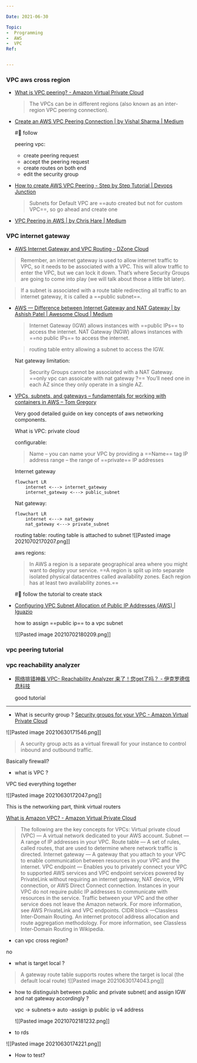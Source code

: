```yaml
---

Date: 2021-06-30

Topic:
-  Programming
-  AWS
-  VPC
Ref:


---
```


### VPC aws cross region

* [What is VPC peering? - Amazon Virtual Private Cloud](https://docs.aws.amazon.com/vpc/latest/peering/what-is-vpc-peering.html)

	> The VPCs can be in different regions (also known as an inter-region VPC peering connection).
	
* [Create an AWS VPC Peering Connection | by Vishal Sharma | Medium](https://medium.com/@vishal.sharma./create-an-aws-vpc-peering-connection-47ce518de870)

	#🚧  follow
	
	peering vpc:
	
	* create peering request
	* accept the peering request
	* create routes on both end
	* edit the security group 
	

* [How to create AWS VPC Peering - Step by Step Tutorial | Devops Junction](https://www.middlewareinventory.com/blog/aws-vpc-peering-tutorial/)

	> Subnets for Default VPC are ==auto created but not for custom VPC==, so go ahead and create one

* [VPC Peering in AWS | by Chris Hare | Medium](https://labrlearning.medium.com/vpc-peering-in-aws-cadf84eb1f85)

### VPC internet gateway
	
* [AWS Internet Gateway and VPC Routing - DZone Cloud](https://dzone.com/articles/aws-internet-gateway-and-vpc-routing)

> Remember, an internet gateway is used to allow internet traffic to VPC, so it needs to be associated with a VPC.
> This will allow traffic to enter the VPC, but we can lock it down. That’s where Security Groups are going to come into play (we will talk about those a little bit later).

> If a subnet is associated with a route table redirecting all traffic to an internet gateway, it is called a ==public subnet==.


* [AWS — Difference between Internet Gateway and NAT Gateway | by Ashish Patel | Awesome Cloud | Medium](https://medium.com/awesome-cloud/aws-vpc-difference-between-internet-gateway-and-nat-gateway-c9177e710af6)
	
	> Internet Gateway (IGW) allows instances with ==public IPs== to access the internet.
	> NAT Gateway (NGW) allows instances with ==no public IPs== to access the internet.

	> routing table entry allowing a subnet to access the IGW.
	
	Nat gateway limitation:
	>  Security Groups cannot be associated with a NAT Gateway. ==only vpc can assoicate with nat gateway ?==
	>  You’ll need one in each AZ since they only operate in a single AZ.
	
		
* [VPCs, subnets, and gateways – fundamentals for working with containers in AWS – Tom Gregory](https://tomgregory.com/aws-networking-fundamentals-for-working-with-containers/)

   Very good detailed guide on key concepts of aws networking components.

	What is VPC: private cloud 
	
	configurable:
	> Name – you can name your VPC by providing a ==Name== tag
	> IP address range – the range of ==private== IP addresses 

	Internet gateway
	
	```mermaid
	flowchart LR
		internet <---> internet_gateway
		internet_gateway <---> public_subnet
	```

	Nat gateway:
	
	```mermaid
	flowchart LR
		internet <---> nat_gateway
		nat_gateway <---> private_subnet
	```

	routing table:
	routing table is attached to subnet
	![[Pasted image 20210702170207.png]]
	
	aws regions:
	
	> In AWS a region is a separate geographical area where you might want to deploy your service. ==A region is split up into separate isolated physical datacentres called availability zones. Each region has at least two availability zones.==

	#🚧  follow the tutorial to create stack

	
* [Configuring VPC Subnet Allocation of Public IP Addresses (AWS) | Iguazio](https://www.iguazio.com/docs/latest-release/cluster-mgmt/deployment/cloud/aws/howto/subnet-public-ips-alloc-cfg/)

	how to assign ==public ip== to a vpc subnet
	
	![[Pasted image 20210702180209.png]]

### vpc peering tutorial


### vpc reachability analyzer

	
* [网络排错神器 VPC- Reachability Analyzer 来了！您get了吗？ - 伊克罗德信息科技](https://www.ecloudrover.com/h-nd-113.html)

	good tutorial
	

***

* What is security group ?
[Security groups for your VPC - Amazon Virtual Private Cloud](https://docs.aws.amazon.com/vpc/latest/userguide/VPC_SecurityGroups.html)

![[Pasted image 20210630171546.png]]


> A security group acts as a virtual firewall for your instance to control inbound and outbound traffic.

Basically firewall?

* what is VPC ?

VPC tied everything together

![[Pasted image 20210630172047.png]]

This is the networking part, think virtual routers

[What is Amazon VPC? - Amazon Virtual Private Cloud](https://docs.aws.amazon.com/vpc/latest/userguide/what-is-amazon-vpc.html)

> The following are the key concepts for VPCs:
> Virtual private cloud (VPC) — A virtual network dedicated to your AWS account.
> Subnet — A range of IP addresses in your VPC.
> Route table — A set of rules, called routes, that are used to determine where network traffic is directed.
> Internet gateway — A gateway that you attach to your VPC to enable communication between resources in your VPC and the internet.
> VPC endpoint — Enables you to privately connect your VPC to supported AWS services and VPC endpoint services powered by PrivateLink without requiring an internet gateway, NAT device, VPN connection, or AWS Direct Connect connection. Instances in your VPC do not require public IP addresses to communicate with resources in the service. Traffic between your VPC and the other service does not leave the Amazon network. For more information, see AWS PrivateLink and VPC endpoints.
> CIDR block —Classless Inter-Domain Routing. An internet protocol address allocation and route aggregation methodology. For more information, see Classless Inter-Domain Routing in Wikipedia.

* can vpc cross region?

 no

* what is target local ?

> A gateway route table supports routes where the target is local (the default local route)
![[Pasted image 20210630174043.png]]

* how to distinguish between public and private subnet( and assign IGW and nat gateway accordingly ?
	
	vpc -> subnets-> auto -assign ip public ip v4 address
	
	![[Pasted image 20210702181232.png]]
	
	
* to rds

![[Pasted image 20210630174221.png]]



* How to test?


